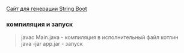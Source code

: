 
[Сайт для генерации String Boot ](https://start.spring.io/)


### компиляция  и запуск
>  javac Main.java - компиляция в исполнительный файл котлин    
>  java -jar app.jar - запуск
